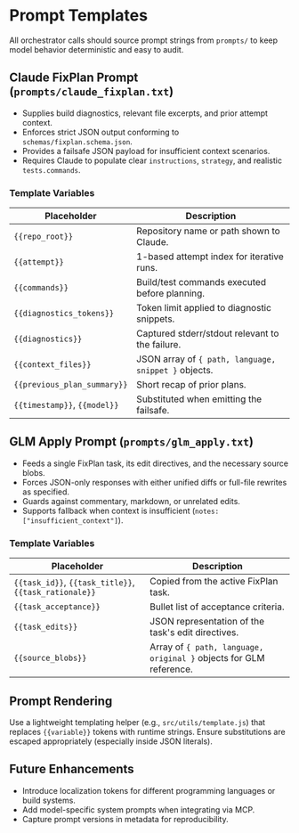 # Prompt Templates

All orchestrator calls should source prompt strings from `prompts/` to keep model behavior deterministic and easy to audit.

## Claude FixPlan Prompt (`prompts/claude_fixplan.txt`)
- Supplies build diagnostics, relevant file excerpts, and prior attempt context.
- Enforces strict JSON output conforming to `schemas/fixplan.schema.json`.
- Provides a failsafe JSON payload for insufficient context scenarios.
- Requires Claude to populate clear `instructions`, `strategy`, and realistic `tests.commands`.

### Template Variables
| Placeholder | Description |
| --- | --- |
| `{{repo_root}}` | Repository name or path shown to Claude. |
| `{{attempt}}` | 1-based attempt index for iterative runs. |
| `{{commands}}` | Build/test commands executed before planning. |
| `{{diagnostics_tokens}}` | Token limit applied to diagnostic snippets. |
| `{{diagnostics}}` | Captured stderr/stdout relevant to the failure. |
| `{{context_files}}` | JSON array of `{ path, language, snippet }` objects. |
| `{{previous_plan_summary}}` | Short recap of prior plans. |
| `{{timestamp}}`, `{{model}}` | Substituted when emitting the failsafe. |

## GLM Apply Prompt (`prompts/glm_apply.txt`)
- Feeds a single FixPlan task, its edit directives, and the necessary source blobs.
- Forces JSON-only responses with either unified diffs or full-file rewrites as specified.
- Guards against commentary, markdown, or unrelated edits.
- Supports fallback when context is insufficient (`notes: ["insufficient_context"]`).

### Template Variables
| Placeholder | Description |
| --- | --- |
| `{{task_id}}`, `{{task_title}}`, `{{task_rationale}}` | Copied from the active FixPlan task. |
| `{{task_acceptance}}` | Bullet list of acceptance criteria. |
| `{{task_edits}}` | JSON representation of the task's edit directives. |
| `{{source_blobs}}` | Array of `{ path, language, original }` objects for GLM reference. |

## Prompt Rendering
Use a lightweight templating helper (e.g., `src/utils/template.js`) that replaces `{{variable}}` tokens with runtime strings. Ensure substitutions are escaped appropriately (especially inside JSON literals).

## Future Enhancements
- Introduce localization tokens for different programming languages or build systems.
- Add model-specific system prompts when integrating via MCP.
- Capture prompt versions in metadata for reproducibility.

